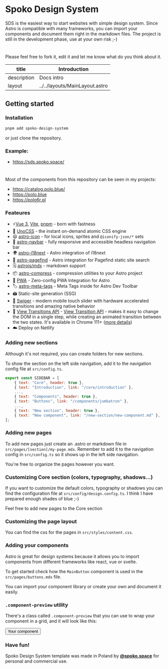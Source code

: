 # Spoko Design System

SDS is the easiest way to start websites with simple design system. Since Astro is compatible with many frameworks, you can import your components and document them right in the markdown files.
The project is still in the development phase, use at your own risk ;-)
#
Please feel free to fork it, edit it and let me know what do you think about it.



| title       | Introduction                   |
|-------------|--------------------------------|
| description | Docs intro                     |
| layout      | ../../layouts/MainLayout.astro |


## Getting started

### Installation

```js
pnpm add spoko-design-system
```

or just clone the repository.



### Example:
- https://sds.spoko.space/

#

Most of the components from this repository can be seen in my projects:

- https://catalog.polo.blue/
- https://polo.blue
- https://polo6r.pl


### Feateures
- ⚡️[Vue 3](https://github.com/vuejs/core), [Vite](https://github.com/vitejs/vite), [pnpm](https://pnpm.io/) - born with fastness
- 🎨 [UnoCSS](https://github.com/antfu/unocss) - the instant on-demand atomic CSS engine
- 😃 [astro-icon](https://github.com/natemoo-re/astro-icon) - for local icons, sprites and `@iconify-json/*` sets
- 🍔 [astro-navbar](https://github.com/surjithctly/astro-navbar) -  fully responsive and accessible headless navigation bar
- 🌍 [astro-i18next](https://github.com/yassinedoghri/astro-i18next) - Astro integration of i18next
- 🔎 [astro-pagefind](https://github.com/shishkin/astro-pagefind) - Astro integration for Pagefind static site search
- 🗒 [astrojs/mdx](https://github.com/withastro/astro/tree/main/packages/integrations/mdx/) - markdown support
- 📦 [astro-compress](https://github.com/astro-community/AstroCompress) - compression utilities to your Astro project
- 📲 [PWA](https://github.com/vite-pwa/astro) - Zero-config PWA Integration for Astro
- 🏷️ [astro-meta-tags](https://github.com/patrick91/astro-meta-tags) - Meta Tags inside for Astro Dev Toolbar
- 🖨 Static-site generation (SSG)
- 🎡 [Swiper](https://github.com/nolimits4web/swiper) - modern mobile touch slider with hardware accelerated transitions and amazing native behavior
- 🌠 [View Transitions API](https://docs.astro.build/en/guides/view-transitions/#full-site-view-transitions-spa-mode) - [View Transition API](https://developer.mozilla.org/en-US/docs/Web/API/Document/startViewTransition) - makes it easy to change the DOM in a single step, while creating an animated transition between the two states. It's available in Chrome 111+ ([more details](https://developer.chrome.com/docs/web-platform/view-transitions?hl=en))
- ☁️ Deploy on Netlify

### Adding new sections

Although it's not required, you can create folders for new sections.

To show the section on the left side navigation, add it to the navigation config file at `src/config.ts`.


```js
export const SIDEBAR = [
    { text: "Core", header: true },
    { text: "Introduction", link: "/core/introduction" },
    ...,
    { text: "Components", header: true },
    { text: "Buttons", link: "/components/jumbatron" },
    ...,
    { text: "New section", header: true },
    { text: "New component", link: "/new-section/new-component.md" },
];
```

### Adding new pages

To add new pages just create an .astro or markdown file in `src/pages/[section]/my-page.mdx`. Remember to add it to the navigation config in `src/config.ts` so it shows up in the left side navigation.

You're free to organize the pages however you want.

### Customizing Core section (colors, typography, shadows...)

If you want to customize the default colors, typography or shadows you can find the configuration file at `src/config/design.config.ts`.  I think I have prepared enough shades of blue ;-)

Feel free to add new pages to the Core section


### Customizing the page layout

You can find the css for the pages in `src/styles/content.css`.


### Adding your components

Astro is great for design systems because it allows you to import components from different frameworks like react, vue or svelte.

To get started check how the `MainButton` component is used in the `src/pages/buttons.mdx` file.

You can import your component library or create your own and document it easily.


### `.component-preview` utility

There's a class called `.component-preview` that you can use to wrap your component in a grid, and it will look like this:

<div class="component-preview">
    <button class="text-white bg-blue-lightest px-4 py-2 rounded-md">Your component</button>
</div>


### Have fun!

Spoko Design System template was made in Poland by **[@spoko.space](https://spoko.space)** for personal and commercial use.
